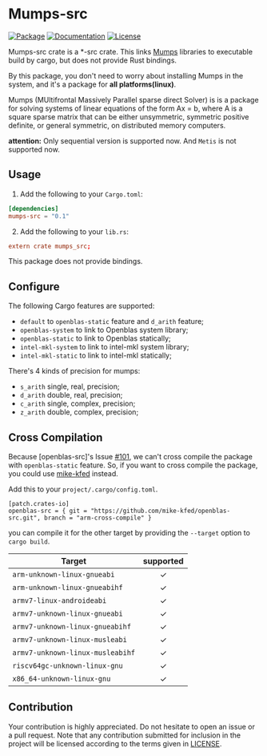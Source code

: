 # Mumps-src

[![Package][package-img]][package-url] [![Documentation][documentation-img]][documentation-url] [![License][license-img]][license-url]

Mumps-src crate is a *-src crate. This links [Mumps] libraries to executable build by cargo, but does not provide Rust bindings.

By this package, you don't need to worry about installing Mumps in the system, and it's a package for **all platforms(linux)**.

Mumps (MUltifrontal Massively Parallel sparse direct Solver) is is a package for solving systems of linear equations of the form Ax = b, where A is a square sparse matrix that can be either unsymmetric, symmetric positive definite, or general symmetric, on distributed memory computers.

**attention:** Only sequential version is supported now. And `Metis` is not supported now.

## Usage
1. Add the following to your `Cargo.toml`:

```toml
[dependencies]
mumps-src = "0.1"
```

2. Add the following to your `lib.rs`:

```toml
extern crate mumps_src;
```

This package does not provide bindings.

## Configure

The following Cargo features are supported:

* `default` to `openblas-static` feature and `d_arith` feature;
* `openblas-system` to link to Openblas system library;
* `openblas-static` to link to Openblas statically;
* `intel-mkl-system` to link to intel-mkl system library;
* `intel-mkl-static` to link to intel-mkl statically;

There's 4 kinds of precision for mumps:

* `s_arith` single, real, precision;
* `d_arith` double, real, precision;
* `c_arith` single, complex, precision;
* `z_arith` double, complex, precision;

## Cross Compilation

Because [openblas-src]'s Issue [#101](https://github.com/blas-lapack-rs/openblas-src/issues/101), we can't cross compile the package with `openblas-static` feature. So, if you want to cross compile the package, you could use [mike-kfed](https://github.com/mike-kfed/openblas-src/tree/arm-cross-compile) instead.

Add this to your `project/.cargo/config.toml`.

```
[patch.crates-io]
openblas-src = { git = "https://github.com/mike-kfed/openblas-src.git", branch = "arm-cross-compile" }
```

you can compile it for the other target by providing the `--target` option to 
`cargo build`. 


| Target                               |  supported  |
|--------------------------------------|:-----------:|
| `arm-unknown-linux-gnueabi`          | ✓   |
| `arm-unknown-linux-gnueabihf`        | ✓   |
| `armv7-linux-androideabi`            | ✓   |
| `armv7-unknown-linux-gnueabi`        | ✓   |
| `armv7-unknown-linux-gnueabihf`      | ✓   |
| `armv7-unknown-linux-musleabi`       | ✓   |
| `armv7-unknown-linux-musleabihf`     | ✓   |
| `riscv64gc-unknown-linux-gnu`        | ✓   |
| `x86_64-unknown-linux-gnu`           | ✓   |

## Contribution

Your contribution is highly appreciated. Do not hesitate to open an issue or a
pull request. Note that any contribution submitted for inclusion in the project
will be licensed according to the terms given in [LICENSE](license-url).

[Mumps]: https://mumps-solver.org/
[Mumps-src]: https://github.com/Maroon502/mumps-src

[documentation-img]: https://docs.rs/mumps-src/badge.svg
[documentation-url]: https://docs.rs/mumps-src
[package-img]: https://img.shields.io/crates/v/mumps-src.svg
[package-url]: https://crates.io/crates/mumps-src
[license-img]: https://img.shields.io/crates/l/mumps-src.svg
[license-url]: https://github.com/Maroon502/mumps-src/blob/master/LICENSE.md